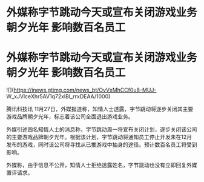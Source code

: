 # 外媒称字节跳动今天或宣布关闭游戏业务朝夕光年 影响数百名员工

# 外媒称字节跳动今天或宣布关闭游戏业务朝夕光年 影响数百名员工

![](https://inews.gtimg.com/news_bt/OvVxMhCCf0u8-MUJ-
W_xJVlceXhr5AV1q72xlBl_rrxDEAA/1000)

腾讯科技讯 11月27日，外媒报道称，知情人士透露，字节跳动将逐步关闭其主要游戏品牌朝夕光年，标志着该公司全面退出游戏业务。

外媒引述四名知情人士的消息称，字节跳动周一将宣布关闭计划，逐步关闭该公司的主要游戏品牌朝夕光年。根据该计划，字节跳动将通知员工停止开发未在12月发布的游戏，同时该公司将寻找从已推游戏中抽身的途径。预计数百名员工将受到影响。

外媒称，由于信息不公开，知情人士拒绝透露姓名，字节跳动也没有立即回复外媒置评请求。

